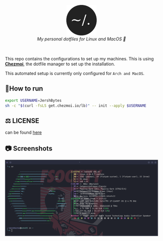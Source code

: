 <div align="center">
  <img src=".github/images/dotfiles.png" alt="Header" width="100" height="100"><br> 
    <i>My personal dotfiles for Linux and MacOS 🚀 </i>
 </div>
 <br>
 <br>


This repo contains the configurations to set up my machines. This is using [**Chezmoi**](https://www.chezmoi.io/), the dotfile manager to set up the installation.

This automated setup is currently only configured for `Arch and MacOS`.

## 🏃How to run

```bash
export USERNAME=JershBytes
sh -c "$(curl -fsLS get.chezmoi.io/lb)" -- init --apply $USERNAME
```
## ⚖️ LICENSE
can be found [here](/LICENSE)

## :camera: Screenshots 

![Screenshot 1](.github/images/arch.png)

